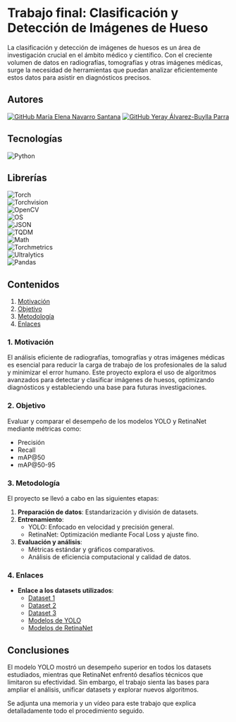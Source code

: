 # Trabajo final: Clasificación y Detección de Imágenes de Hueso

La clasificación y detección de imágenes de huesos es un área de investigación 
crucial en el ámbito médico y científico. Con el creciente volumen de datos en 
radiografías, tomografías y otras imágenes médicas, surge la necesidad de 
herramientas que puedan analizar eficientemente estos datos para asistir en 
diagnósticos precisos. 

## Autores
[![GitHub María Elena Navarro Santana](https://img.shields.io/badge/GitHub-Elena%20Navarro-red?style=flat&logo=github)](https://github.com/ElenaaNavarroo)
[![GitHub Yeray Álvarez-Buylla Parra](https://img.shields.io/badge/GitHub-Yeray%20Álvarez-blue?style=flat&logo=github)](https://github.com/yabpenserio)

## Tecnologías 
![Python](https://img.shields.io/badge/Python-3776AB?style=flat&logo=python&logoColor=white)

## Librerías
![Torch](https://img.shields.io/badge/Torch-EE4C2C?style=flat&logo=pytorch&logoColor=white)  
![Torchvision](https://img.shields.io/badge/Torchvision-FF6F00?style=flat&logo=pytorch&logoColor=white)  
![OpenCV](https://img.shields.io/badge/OpenCV-5C3EE8?style=flat&logo=opencv&logoColor=white)  
![OS](https://img.shields.io/badge/OS-000000?style=flat&logo=linux&logoColor=white)  
![JSON](https://img.shields.io/badge/JSON-5E60CE?style=flat&logo=json&logoColor=white)  
![TQDM](https://img.shields.io/badge/TQDM-FFD43B?style=flat&logo=python&logoColor=white)  
![Math](https://img.shields.io/badge/Math-4CAF50?style=flat&logo=python&logoColor=white)  
![Torchmetrics](https://img.shields.io/badge/Torchmetrics-2196F3?style=flat&logo=pytorch&logoColor=white)  
![Ultralytics](https://img.shields.io/badge/Ultralytics-FF5722?style=flat&logo=python&logoColor=white)  
![Pandas](https://img.shields.io/badge/Pandas-150458?style=flat&logo=pandas&logoColor=white)   

## Contenidos
1. [Motivación](#1-motivación)
2. [Objetivo](#2-objetivo)
3. [Metodología](#3-metodología)
4. [Enlaces](#4-enlaces)

### 1. Motivación
El análisis eficiente de radiografías, tomografías y otras imágenes médicas es esencial para reducir la carga de trabajo de los profesionales de la salud y minimizar el error humano. Este proyecto explora el uso de algoritmos avanzados para detectar y clasificar imágenes de huesos, optimizando diagnósticos y estableciendo una base para futuras investigaciones.

### 2. Objetivo
Evaluar y comparar el desempeño de los modelos YOLO y RetinaNet mediante métricas como:
- Precisión
- Recall
- mAP@50
- mAP@50-95

### 3. Metodología
El proyecto se llevó a cabo en las siguientes etapas:
1. **Preparación de datos**: Estandarización y división de datasets.
2. **Entrenamiento**:
   - YOLO: Enfocado en velocidad y precisión general.
   - RetinaNet: Optimización mediante Focal Loss y ajuste fino.
3. **Evaluación y análisis**:
   - Métricas estándar y gráficos comparativos.
   - Análisis de eficiencia computacional y calidad de datos.

### 4. Enlaces

- **Enlace a los datasets utilizados**:
  - [Dataset 1](https://universe.roboflow.com/uet-taxila-2fk6f/bone-fracture-28rd8/dataset/1)
  - [Dataset 2](https://universe.roboflow.com/inteligencia-computacional-e1utb/bone-only-fracture-detection)
  - [Dataset 3](https://universe.roboflow.com/bonez/wrist-junk)
  - [Modelos de YOLO](https://alumnosulpgc-my.sharepoint.com/:f:/g/personal/maria_navarro140_alu_ulpgc_es/Et-0oUO8L8tMnbXTQ9hOaRkBBDrLXVCkblaQuUEH_uAHbA?e=EDVf4s)
  - [Modelos de RetinaNet](https://alumnosulpgc-my.sharepoint.com/:f:/g/personal/maria_navarro140_alu_ulpgc_es/EqbowTMZNBBLimhntzUVyX0BsoSfcIcSMtfhuMTMyNuqKQ?e=t2qW28)

## Conclusiones
El modelo YOLO mostró un desempeño superior en todos los datasets estudiados, mientras que RetinaNet enfrentó desafíos técnicos que limitaron su efectividad. Sin embargo, el trabajo sienta las bases para ampliar el análisis, unificar datasets y explorar nuevos algoritmos.

Se adjunta una memoria y un vídeo para este trabajo que explica detalladamente todo el procedimiento seguido.
